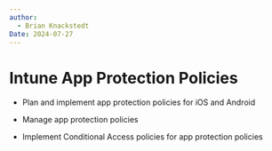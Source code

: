 ```yaml
---
author: 
  - Brian Knackstedt
Date: 2024-07-27
---
```

# Intune App Protection Policies

- Plan and implement app protection policies for iOS and Android

- Manage app protection policies

- Implement Conditional Access policies for app protection policies

